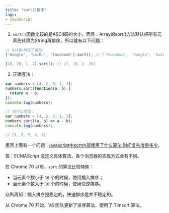 ```yaml
---
title: "sort()排序"
tags: 
- JavaScript
---
```

1. `sort()`函数比较的是ASCII码的大小，而且：Array的sort()方法默认把所有元素先转换为String再排序，所以就有以下问题：
```js
// baiDu排在了最后:
['Google', 'baiDu', 'Facebook'].sort(); // ['Facebook', 'Google", 'baiDu']

[10, 20, 1, 2].sort(); // [1, 10, 2, 20]
```

2. 正确写法：
```js
var numbers = [4, 2, 5, 1, 3];
numbers.sort(function(a, b) {
  return a - b;
});
console.log(numbers);

// 也可以写成：
var numbers = [4, 2, 5, 1, 3];
numbers.sort((a, b) => a - b);
console.log(numbers);

// [1, 2, 3, 4, 5]
```

思否上面有一个问题：[javascript中sort内部使用了什么算法 时间复杂度是多少](https://segmentfault.com/q/1010000022022918)。

答：ECMAScript 没定义具体算法，各个浏览器的实现方式会有不同。

在 Chrome 70 以前，`sort` 的算法比较特殊：

-   当元素个数小于 `10` 个的时候，使用插入排序；
-   当元素个数大于 `10` 个的时候，使用快速排序。

众所周知：插入排序是稳定的，快速排序是并不稳定的。

从 Chrome 70 开始，V8 团队更新了排序算法，使用了 Timsort 算法。